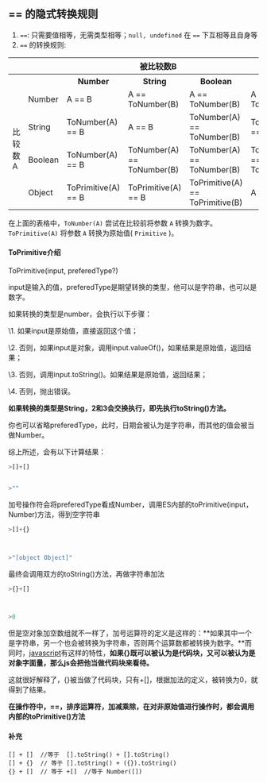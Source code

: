 ## == 的隐式转换规则
1. `==`: 只需要值相等，无需类型相等；`null, undefined` 在 `==` 下互相等且自身等
2. `==` 的转换规则:

<table>
    <tr>
	    <th colspan="6">被比较数B</th>
	</tr >
	<tr>
	    <th></th>
        <th></th>
	    <th>Number</th>
	    <th>String</th>  
	    <th>Boolean</th>  
        <th>Object</th>  
	</tr >
	<tr >
	    <td rowspan="5">比较数A</td>
	</tr>
	<tr>
	    <td>Number</td>
	    <td>A == B</td>
	    <td>A == ToNumber(B)</td>
        <td>A == ToNumber(B)</td>
	    <td>A == ToPrimitive(B)</td>
	</tr>
	<tr>
	    <td>String</td>
	    <td>ToNumber(A) == B</td>
        <td>A == B</td>
	    <td>ToNumber(A) == ToNumber(B)</td>
	    <td>ToPrimitive(B) == A</td>
	</tr>
    <tr>
	    <td>Boolean</td>
	    <td>ToNumber(A) == B</td>
        <td>ToNumber(A) == ToNumber(B)</td>
	    <td>ToNumber(A) == ToNumber(B)</td>
	    <td>ToNumber(A) == ToPrimitive(B)</td>
	</tr>
    <tr>
	    <td>Object</td>
	    <td>ToPrimitive(A) == B</td>
        <td>ToPrimitive(A) == B</td>
	    <td>ToPrimitive(A) == ToPrimitive(B)</td>
	    <td>A === B</td>
	</tr>
</table>

在上面的表格中，`ToNumber(A)` 尝试在比较前将参数 `A` 转换为数字。`ToPrimitive(A)` 将参数 `A` 转换为原始值( `Primitive` )。



#### ToPrimitive介绍

ToPrimitive(input, preferedType?)

input是输入的值，preferedType是期望转换的类型，他可以是字符串，也可以是数字。

  如果转换的类型是number，会执行以下步骤：

   \1. 如果input是原始值，直接返回这个值；

   \2. 否则，如果input是对象，调用input.valueOf()，如果结果是原始值，返回结果；

   \3. 否则，调用input.toString()。如果结果是原始值，返回结果；

   \4. 否则，抛出错误。

   **如果转换的类型是String，2和3会交换执行，即先执行toString()方法。**

  你也可以省略preferedType，此时，日期会被认为是字符串，而其他的值会被当做Number。

 综上所述，会有以下计算结果：

```javascript
>[]+[]


>""
```


加号操作符会将preferedType看成Number，调用ES内部的toPrimitive(input，Number)方法，得到空字符串

```javascript
>[]+{}



>"[object Object]"
```


 最终会调用双方的toString()方法，再做字符串加法

```javascript
>{}+[]



>0
```


但是空对象加空数组就不一样了，加号运算符的定义是这样的：**如果其中一个是字符串，另一个也会被转换为字符串，否则两个运算数都被转换为数字。**而同时，[javascript](https://so.csdn.net/so/search?from=pc_blog_highlight&q=javascript)有这样的特性，**如果{}既可以被认为是代码块，又可以被认为是对象字面量，那么js会把他当做代码块来看待。**

这就很好解释了，{}被当做了代码块，只有+[]，根据加法的定义，被转换为0，就得到了结果。

**在操作符中，==，排序运算符，加减乘除，在对非原始值进行操作时，都会调用内部的toPrimitive()方法**



#### 补充



```
[] + []  //等于  [].toString() + [].toString()
[] + {}  // 等于 [].toString() + ({}).toString()
{} + []  // 等于 +[]  //等于 Number([])
```

